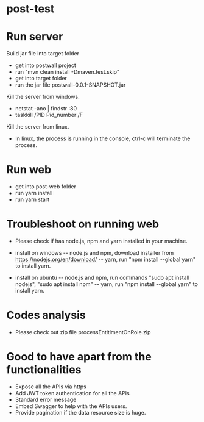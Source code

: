 # post-test

# Run server
Build jar file into target folder
- get into postwall project
- run "mvn clean install -Dmaven.test.skip"
- get into target folder
- run the jar file postwall-0.0.1-SNAPSHOT.jar

Kill the server from windows.
- netstat -ano | findstr :80
- taskkill /PID Pid_number /F

Kill the server from linux.
- In linux, the process is running in the console, ctrl-c will terminate the process.


# Run web
- get into post-web folder
- run yarn install
- run yarn start

# Troubleshoot on running web
- Please check if has node.js, npm and yarn installed in your machine.
- install on windows 
-- node.js and npm, download installer from https://nodejs.org/en/download/
-- yarn, run "npm install --global yarn" to install yarn.

- install on ubuntu
-- node.js and npm, run commands "sudo apt install nodejs", "sudo apt install npm"
-- yarn, run "npm install --global yarn" to install yarn.

# Codes analysis
- Please check out zip file processEntitlmentOnRole.zip 

# Good to have apart from the functionalities
- Expose all the APIs via https
- Add JWT token authentication for all the APIs
- Standard error message
- Embed Swagger to help with the APIs users.
- Provide pagination if the data resource size is huge.
